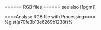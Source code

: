 ====== RGB files ======
see also [[pgm]]

====Analyse RGB file with Processing====
%gist(a70fe3b13e6269b1238f)%

